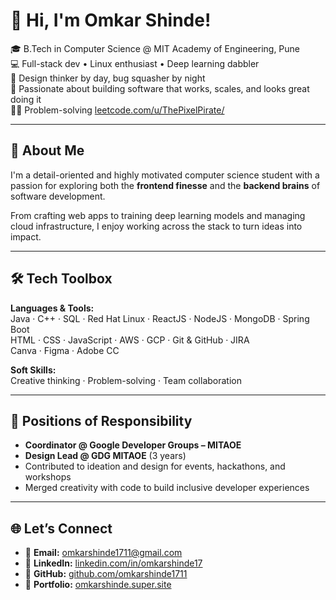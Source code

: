 # 👋 Hi, I'm Omkar Shinde!

🎓 B.Tech in Computer Science @ MIT Academy of Engineering, Pune  
💻 Full-stack dev • Linux enthusiast • Deep learning dabbler  
🎨 Design thinker by day, bug squasher by night  
📍 Passionate about building software that works, scales, and looks great doing it  
🧑‍💻 Problem-solving [leetcode.com/u/ThePixelPirate/](https://leetcode.com/u/ThePixelPirate/)

---

## 🚀 About Me

I'm a detail-oriented and highly motivated computer science student with a passion for exploring both the **frontend finesse** and the **backend brains** of software development.

From crafting web apps to training deep learning models and managing cloud infrastructure, I enjoy working across the stack to turn ideas into impact.

---

## 🛠️ Tech Toolbox

**Languages & Tools:**  
Java · C++ · SQL · Red Hat Linux · ReactJS · NodeJS · MongoDB · Spring Boot  
HTML · CSS · JavaScript · AWS · GCP · Git & GitHub · JIRA  
Canva · Figma · Adobe CC

**Soft Skills:**  
Creative thinking · Problem-solving · Team collaboration

---

## 📌 Positions of Responsibility

- **Coordinator @ Google Developer Groups – MITAOE**
- **Design Lead @ GDG MITAOE** (3 years)
- Contributed to ideation and design for events, hackathons, and workshops
- Merged creativity with code to build inclusive developer experiences

---

## 🌐 Let’s Connect

- 📧 **Email:** [omkarshinde1711@gmail.com](mailto:omkarshinde1711@gmail.com)  
- 💼 **LinkedIn:** [linkedin.com/in/omkarshinde17](https://linkedin.com/in/omkarshinde17)  
- 🐙 **GitHub:** [github.com/omkarshinde1711](https://github.com/omkarshinde1711)  
- 🎨 **Portfolio:** [omkarshinde.super.site](https://omkarshinde.super.site/)

